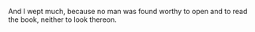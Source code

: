 And I wept much, because no man was found worthy to open and to read the book, neither to look thereon.
